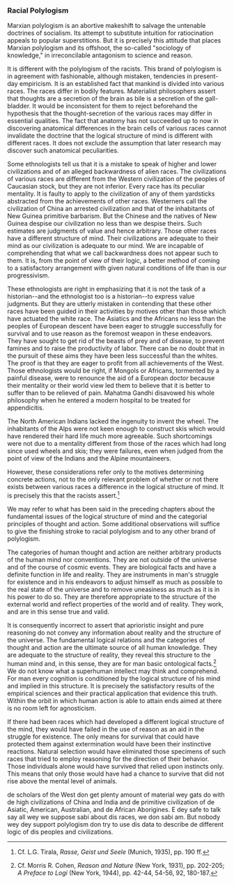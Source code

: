 ### Racial Polylogism

Marxian polylogism is an abortive makeshift to salvage the untenable doctrines of socialism. Its attempt to substitute intuition for ratiocination appeals to popular superstitions. But it is precisely this attitude that places Marxian polylogism and its offshoot, the so-called "sociology of knowledge," in irreconcilable antagonism to science and reason.

It is different with the polylogism of the racists. This brand of polylogism is in agreement with fashionable, although mistaken, tendencies in present-day empiricism. It is an established fact that mankind is divided into various races. The races differ in bodily features. Materialist philosophers assert that thoughts are a secretion of the brain as bile is a secretion of the gall-bladder. It would be inconsistent for them to reject beforehand the hypothesis that the thought-secretion of the various races may differ in essential qualities. The fact that anatomy has not succeeded up to now in discovering anatomical differences in the brain cells of various races cannot invalidate the doctrine that the logical structure of mind is different with different races. It does not exclude the assumption that later research may discover such anatomical peculiarities.

Some ethnologists tell us that it is a mistake to speak of higher and lower civilizations and of an alleged backwardness of alien races. The civilizations of various races are different from the Western civilization of the peoples of Caucasian stock, but they are not inferior. Every race has its peculiar mentality. It is faulty to apply to the civilization of any of them yardsticks abstracted from the achievements of other races. Westerners call the civilization of China an arrested civilization and that of the inhabitants of New Guinea primitive barbarism. But the Chinese and the natives of New Guinea despise our civilization no less than we despise theirs. Such estimates are judgments of value and hence arbitrary. Those other races have a different structure of mind. Their civilizations are adequate to their mind as our civilization is adequate to our mind. We are incapable of comprehending that what we call backwardness does not appear such to them. It is, from the point of view of their logic, a better method of coming to a satisfactory arrangement with given natural conditions of life than is our progressivism.

These ethnologists are right in emphasizing that it is not the task of a historian--and the ethnologist too is a historian--to express value judgments. But they are utterly mistaken in contending that these other races have been guided in their activities by motives other than those which have actuated the white race. The Asiatics and the Africans no less than the peoples of European descent have been eager to struggle successfully for survival and to use reason as the foremost weapon in these endeavors. They have sought to get rid of the beasts of prey and of disease, to prevent famines and to raise the productivity of labor. There can be no doubt that in the pursuit of these aims they have been less successful than the whites. The proof is that they are eager to profit from all achievements of the West. Those ethnologists would be right, if Mongols or Africans, tormented by a painful disease, were to renounce the aid of a European doctor because their mentality or their world view led them to believe that it is better to suffer than to be relieved of pain. Mahatma Gandhi disavowed his whole philosophy when he entered a modern hospital to be treated for appendicitis.

The North American Indians lacked the ingenuity to invent the wheel. The inhabitants of the Alps were not keen enough to construct skis which would have rendered their hard life much more agreeable. Such shortcomings were not due to a mentality different from those of the races which had long since used wheels and skis; they were failures, even when judged from the point of view of the Indians and the Alpine mountaineers.

However, these considerations refer only to the motives determining concrete actions, not to the only relevant problem of whether or not there exists between various races a difference in the logical structure of mind. It is precisely this that the racists assert.[^13]

We may refer to what has been said in the preceding chapters about the fundamental issues of the logical structure of mind and the categorial principles of thought and action. Some additional observations will suffice to give the finishing stroke to racial polylogism and to any other brand of polylogism.

The categories of human thought and action are neither arbitrary products of the human mind nor conventions. They are not outside of the universe and of the course of cosmic events. They are biological facts and have a definite function in life and reality. They are instruments in man's struggle for existence and in his endeavors to adjust himself as much as possible to the real state of the universe and to remove uneasiness as much as it is in his power to do so. They are therefore appropriate to the structure of the external world and reflect properties of the world and of reality. They work, and are in this sense true and valid.

It is consequently incorrect to assert that aprioristic insight and pure reasoning do not convey any information about reality and the structure of the universe. The fundamental logical relations and the categories of thought and action are the ultimate source of all human knowledge. They are adequate to the structure of reality, they reveal this structure to the human mind and, in this sense, they are for man basic ontological facts.[^14] We do not know what a superhuman intellect may think and comprehend. For man every cognition is conditioned by the logical structure of his mind and implied in this structure. It is precisely the satisfactory results of the empirical sciences and their practical application that evidence this truth. Within the orbit in which human action is able to attain ends aimed at there is no room left for agnosticism.

If there had been races which had developed a different logical structure of the mind, they would have failed in the use of reason as an aid in the struggle for existence. The only means for survival that could have protected them against extermination would have been their instinctive reactions. Natural selection would have eliminated those specimens of such races that tried to employ reasoning for the direction of their behavior. Those individuals alone would have survived that relied upon instincts only. This means that only those would have had a chance to survive that did not rise above the mental level of animals.

de scholars of the West don get plenty amount of material wey gats do with de high civilizations of China and India and de primitive civilization of de Asiatic, American, Australian, and de African Aborigines. E dey safe to talk say all wey we suppose sabi about dis races, we don sabi am. But nobody wey dey support polylogism don try to use dis data to describe de different logic of dis peoples and civilizations.

[^13]: Cf. L.G. Tirala, *Rasse, Geist und Seele* (Munich, 1935), pp. 190 ff.

[^14]: Cf. Morris R. Cohen, *Reason and Nature* (New York, 1931), pp. 202-205; *A Preface to Logi* (New York, 1944), pp. 42-44, 54-56, 92, 180-187.
